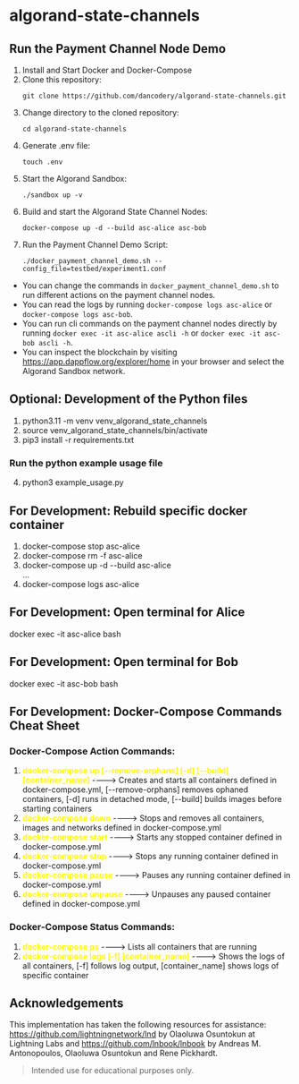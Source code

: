 # algorand-state-channels

## Run the Payment Channel Node Demo
1. Install and Start Docker and Docker-Compose
2. Clone this repository:
    ```
    git clone https://github.com/dancodery/algorand-state-channels.git
    ```
3. Change directory to the cloned repository:
    ```
    cd algorand-state-channels
    ```
4. Generate .env file:
    ```
    touch .env
    ```
5. Start the Algorand Sandbox:
    ```
    ./sandbox up -v
    ```
6. Build and start the Algorand State Channel Nodes:
    ```
    docker-compose up -d --build asc-alice asc-bob
    ```
7. Run the Payment Channel Demo Script:
    ```
    ./docker_payment_channel_demo.sh --config_file=testbed/experiment1.conf
    ```

* You can change the commands in ``docker_payment_channel_demo.sh`` to run different actions on the payment channel nodes.
* You can read the logs by running ``docker-compose logs asc-alice`` or ``docker-compose logs asc-bob``.
* You can run cli commands on the payment channel nodes directly by running ``docker exec -it asc-alice ascli -h`` or ``docker exec -it asc-bob ascli -h``.
* You can inspect the blockchain by visiting https://app.dappflow.org/explorer/home in your browser and select the Algorand Sandbox network.


## Optional: Development of the Python files
1. python3.11 -m venv venv_algorand_state_channels
2. source venv_algorand_state_channels/bin/activate
3. pip3 install -r requirements.txt


### Run the python example usage file
4. python3 example_usage.py


## For Development: Rebuild specific docker container
1. docker-compose stop asc-alice
2. docker-compose rm -f asc-alice
3. docker-compose up -d --build asc-alice \
...
4. docker-compose logs asc-alice

## For Development: Open terminal for Alice
docker exec -it asc-alice bash

## For Development: Open terminal for Bob
docker exec -it asc-bob bash

## For Development: Docker-Compose Commands Cheat Sheet

### Docker-Compose Action Commands:
1. **<span style="color: yellow;">docker-compose up [--remove-orphans] [-d] [--build] [container_name]
</span>** ----> Creates and starts all containers defined in docker-compose.yml, [--remove-orphans] removes ophaned containers, [-d] runs in detached mode, [--build] builds images before starting containers
1. **<span style="color: yellow;">docker-compose down</span>** ----> Stops and removes all containers, images and networks defined in docker-compose.yml 
1. **<span style="color: yellow;">docker-compose start</span>** ----> Starts any stopped container defined in docker-compose.yml
1. **<span style="color: yellow;">docker-compose stop</span>** ----> Stops any running container defined in docker-compose.yml
1. **<span style="color: yellow;">docker-compose pause</span>** ----> Pauses any running container defined in docker-compose.yml
1. **<span style="color: yellow;">docker-compose unpause</span>** ----> Unpauses any paused container defined in docker-compose.yml

### Docker-Compose Status Commands:
1. **<span style="color: yellow;">docker-compose ps</span>** ----> Lists all containers that are running     
1. **<span style="color: yellow;">docker-compose logs [-f] [container_name]</span>** ----> Shows the logs of all containers, [-f] follows log output, [container_name] shows logs of specific container


## Acknowledgements
This implementation has taken the following resources for assistance: https://github.com/lightningnetwork/lnd by Olaoluwa Osuntokun at Lightning Labs and https://github.com/lnbook/lnbook by Andreas M. Antonopoulos, Olaoluwa Osuntokun and Rene Pickhardt.


>Intended use for educational purposes only.
